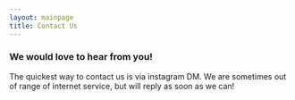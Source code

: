 ```yaml
---
layout: mainpage
title: Contact Us
---
```


### We would love to hear from you!

The quickest way to contact us is via instagram DM. We are sometimes out of range of internet service, but will reply as soon as we can!

<a href="{{ site.instagram }}"><i class="fa fa-instagram fa-2x w3-hover-opacity"></i></a>
